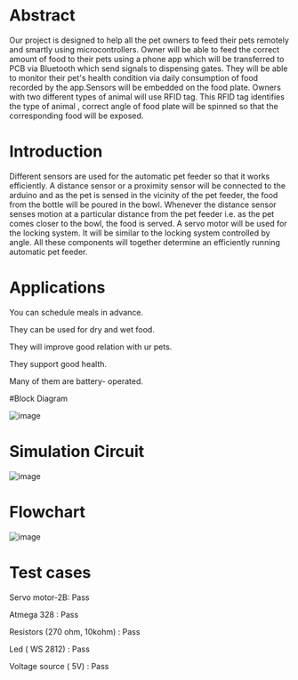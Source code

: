 # Abstract 

Our project is designed to help all the pet owners to feed their pets remotely and smartly using microcontrollers. Owner will be able to feed the correct amount of food to their pets using a phone app which will be transferred to PCB via Bluetooth which send signals to dispensing gates. They will be able to monitor their pet's health condition via daily consumption of food recorded by the app.Sensors will be embedded on the food plate. Owners with two different types of animal will use RFID tag. This RFID tag identifies the type of animal , correct angle of food plate will be spinned so that the corresponding food will be exposed.


# Introduction 

Different sensors are used for the automatic pet feeder so that it works efficiently. A distance sensor or a proximity sensor will be connected to the arduino and as the pet is sensed in the vicinity of the pet feeder, the food from the bottle will be poured in the bowl. Whenever the distance sensor senses motion at a particular distance from the pet feeder i.e. as the pet comes closer to the bowl, the food is served. A servo motor will be used for the locking system. It will be similar to the locking system controlled by angle. All these components will together determine an efficiently running automatic pet feeder.


# Applications

You can schedule meals in advance.

They can be used for dry and wet food.

They will improve good relation with ur pets.

They support good health.

Many of them are battery- operated.


#Block Diagram

![image](https://user-images.githubusercontent.com/101311812/164735692-53745c62-f595-4811-a019-7b0d313af272.png)

# Simulation Circuit 

![image](https://user-images.githubusercontent.com/101311812/164735847-4abba8f7-e8bd-45e3-8239-84cacdf18b42.png)

# Flowchart 

![image](https://user-images.githubusercontent.com/101311812/164736005-d8526872-a6dc-46fa-a0df-5d4f66be2616.png)

# Test cases 

Servo motor-2B: Pass

Atmega 328 : Pass

Resistors (270 ohm, 10kohm) : Pass

Led ( WS 2812) : Pass

Voltage source ( 5V) : Pass
